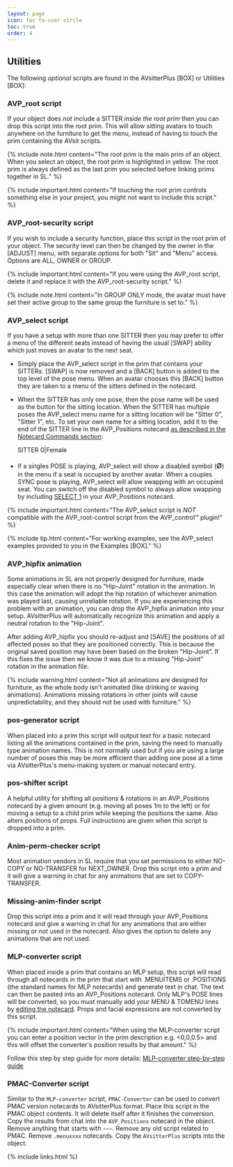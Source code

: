 ```yaml
---
layout: page
icon: fas fa-user-circle
toc: true
order: 4
---
```


## Utilities

The following *optional* scripts are found in the AVsitterPlus [BOX] or Utilities [BOX]:

### AVP_root script
If your object does *not* include a SITTER *inside the root prim* then you can drop this script into the root prim. This will allow sitting avatars to touch anywhere on the furniture to get the menu, instead of having to touch the prim containing the AVsit scripts.

{% include note.html content="The root prim is the main prim of an object. When you select an object, the root prim is highlighted in yellow. The root prim is always defined as the last prim you selected before linking prims together in SL." %}

{% include important.html content="If touching the root prim controls something else in your project, you might not want to include this script." %}

### AVP_root-security script
If you wish to include a security function, place this script in the root prim of your object. The security level can then be changed by the owner in the [ADJUST] menu, with separate options for both "Sit" and "Menu" access. Options are ALL, OWNER or GROUP.

{% include important.html content="If you were using the AVP_root script, delete it and replace it with the AVP_root-security script." %}

{% include note.html content="In GROUP ONLY mode, the avatar must have set their active group to the same group the furniture is set to." %}

### AVP_select script
If you have a setup with more than one SITTER then you may prefer to offer a menu of the different seats instead of having the usual [SWAP] ability which just moves an avatar to the next seat.

- Simply place the AVP_select script in the prim that contains your SITTERs. [SWAP] is now removed and a [BACK] button is added to the top level of the pose menu. When an avatar chooses this [BACK] button they are taken to a menu of the sitters defined in the notecard.
- When the SITTER has only one pose, then the pose name will be used as the button for the sitting location. When the SITTER has multiple poses the AVP_select menu name for a sitting location will be "Sitter 0", "Sitter 1", etc. To set your own name for a sitting location, add it to the end of the SITTER line in the AVP_Positions notecard [as described in the Notecard Commands section](/avsitterplus_avp_positions.html#sitter):

    SITTER 0|Female

- If a singles POSE is playing, AVP_select will show a disabled symbol (<span style="font-size:150%;">&oslash;</span>) in the menu if a seat is occupied by another avatar. When a couples SYNC pose is playing, AVP_select will allow swapping with an occupied seat. You can switch off the disabled symbol to always allow swapping by including [SELECT 1](/avsitterplus_avp_positions.html#select) in your AVP_Positions notecard.

{% include important.html content="The AVP_select script is *NOT* compatible with the AVP_root-control script from the AVP_control&trade; plugin!" %}

{% include tip.html content="For working examples, see the AVP_select examples provided to you in the Examples [BOX]." %}

### AVP_hipfix animation
Some animations in SL are not properly designed for furniture, made especially clear when there is no "Hip-Joint" rotation in the animation. In this case the animation will adopt the hip rotation of whichever animation was played last, causing unreliable rotation. If you are experiencing this problem with an animation, you can drop the AVP_hipfix animation into your setup. AVsitterPlus will automatically recognize this animation and apply a neutral rotation to the "Hip-Joint".

After adding AVP_hipfix you should re-adjust and [SAVE] the positions of all affected poses so that they are positioned correctly. This is because the original saved position may have been based on the broken "Hip-Joint". If this fixes the issue then we know it was due to a missing "Hip-Joint" rotation in the animation file.

{% include warning.html content="Not all animations are designed for furniture, as the whole body isn't animated (like drinking or waving animations). Animations missing rotations in other joints will cause unpredictability, and they should not be used with furniture." %}

### pos-generator script
When placed into a prim this script will output text for a basic notecard listing all the animations contained in the prim, saving the need to manually type animation names. This is not normally used but if you are using a large number of poses this may be more efficient than adding one pose at a time via AVsitterPlus's menu-making system or manual notecard entry.

### pos-shifter script
A helpful utility for shifting all positions & rotations in an AVP_Positions notecard by a given amount (e.g. moving all poses 1m to the left) or for moving a setup to a child prim while keeping the positions the same. Also alters positions of props. Full instructions are given when this script is dropped into a prim.

### Anim-perm-checker script
Most animation vendors in SL require that you set permissions to either NO-COPY or NO-TRANSFER for NEXT_OWNER. Drop this script into a prim and it will give a warning in chat for any animations that are set to COPY-TRANSFER.

### Missing-anim-finder script
Drop this script into a prim and it will read through your AVP_Positions notecard and give a warning in chat for any animations that are either missing or not used in the notecard. Also gives the option to delete any animations that are not used.

### MLP-converter script
When placed inside a prim that contains an MLP setup, this script will read through all notecards in the prim that start with .MENUITEMS or .POSITIONS (the standard names for MLP notecards) and generate text in chat. The text can then be pasted into an AVP_Positions notecard. Only MLP's POSE lines will be converted, so you must manually add your MENU & TOMENU lines by [editing the notecard](/avsitterplus_avp_positions.html). Props and facial expressions are not converted by this script.

{% include important.html content="When using the MLP-converter script you can enter a position vector in the prim description e.g. &lt;0,0,0.5&gt; and this will offset the converter's position results by that amount." %}

Follow this step by step guide for more details: [MLP-converter step-by-step guide](/avsitterplus_StepByStepGuides_MLPconverter.html)

### PMAC-Converter script
Similar to the `MLP-converter` script, `PMAC-Converter` can be used to convert PMAC version notecards to AVsitterPlus format. Place this script in the PMAC object contents.  It will delete itself after it finishes the conversion. Copy the results from chat into the `AVP_Positions` notecard in the object. Remove anything that starts with `~~~`. Remove any old script related to PMAC. Remove `.menuxxxx` notecards. Copy the `AVsitterPlus` scripts into the object.

{% include links.html %}
